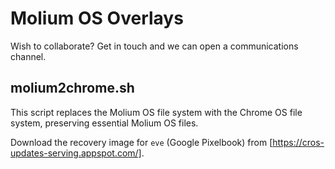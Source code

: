 # Molium OS Overlays

Wish to collaborate? Get in touch and we can open a communications channel.

## molium2chrome.sh

This script replaces the Molium OS file system with the Chrome OS file system, preserving essential Molium OS files.

Download the recovery image for `eve` (Google Pixelbook) from [https://cros-updates-serving.appspot.com/].
